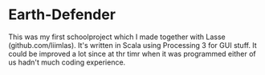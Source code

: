 # Earth-Defender
This was my first schoolproject which I made together with Lasse (github.com/liimlas). It's written in Scala using Processing 3 for GUI stuff. It could be improved a lot since at thr timr when it was programmed either of us hadn't much coding experience. 
